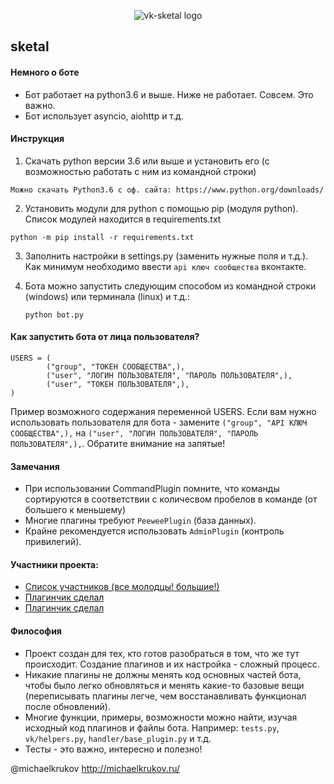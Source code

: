 <p align="center">
    <img src="https://github.com/vk-brain/sketal/blob/master/docs/title.png?raw=true" alt="vk-sketal logo"/>
</p>

## sketal

#### Немного о боте
- Бот работает на python3.6 и выше. Ниже не работает. Совсем. Это важно.
- Бот использует asyncio, aiohttp и т.д.

#### Инструкция
1. Скачать python версии 3.6 или выше и установить его (с возможностью работать с ним из командной строки)
```
Можно скачать Python3.6 с оф. сайта: https://www.python.org/downloads/
```

2. Установить модули для python с помощью pip (модуля python). Список модулей находится в requirements.txt
```
python -m pip install -r requirements.txt
```

3. Заполнить настройки в settings.py (заменить нужные поля и т.д.).  
   Как минимум необходимо ввести `api ключ сообщества` вконтакте.

4. Бота можно запустить следующим способом из командной строки (windows) или терминала (linux) и т.д.:
   ```
   python bot.py
   ```

#### Как запустить бота от лица пользователя?
```
USERS = (
        ("group", "ТОКЕН СООБЩЕСТВА",),
        ("user", "ЛОГИН ПОЛЬЗОВАТЕЛЯ", "ПАРОЛЬ ПОЛЬЗОВАТЕЛЯ",),
        ("user", "ТОКЕН ПОЛЬЗОВАТЕЛЯ",),
)
```
Пример возможного содержания переменной USERS. Если вам нужно использовать пользователя для бота - замените `("group", "API КЛЮЧ СООБЩЕСТВА",),` на `("user", "ЛОГИН ПОЛЬЗОВАТЕЛЯ", "ПАРОЛЬ ПОЛЬЗОВАТЕЛЯ",),`. Обратите внимание на запятые!

#### Замечания
- При использовании CommandPlugin помните, что команды сортируются в соответствии с количесвом пробелов в команде (от большего к меньшему)
- Многие плагины требуют `PeeweePlugin` (база данных).
- Крайне рекомендуется использовать `AdminPlugin` (контроль привилегий).

#### Участники проекта:
- [Список участников (все молодцы! большие!)](https://github.com/vk-brain/sketal/graphs/contributors)
- [Плагинчик сделал](https://github.com/TumkasCor)
- [Плагинчик сделал](https://github.com/Lis1us)

#### Философия
- Проект создан для тех, кто готов разобраться в том, что же тут происходит. Создание плагинов и их настройка - сложный процесс.
- Никакие плагины не должны менять код основных частей бота, чтобы было легко обновляться и менять какие-то базовые вещи (переписывать плагины легче, чем восстанавливать функционал после обновлений).
- Многие функции, примеры, возможности можно найти, изучая исходный код плагинов и файлы бота. Например: `tests.py`, `vk/helpers.py`, `handler/base_plugin.py` и т.д.
- Тесты - это важно, интересно и полезно!

@michaelkrukov http://michaelkrukov.ru/
